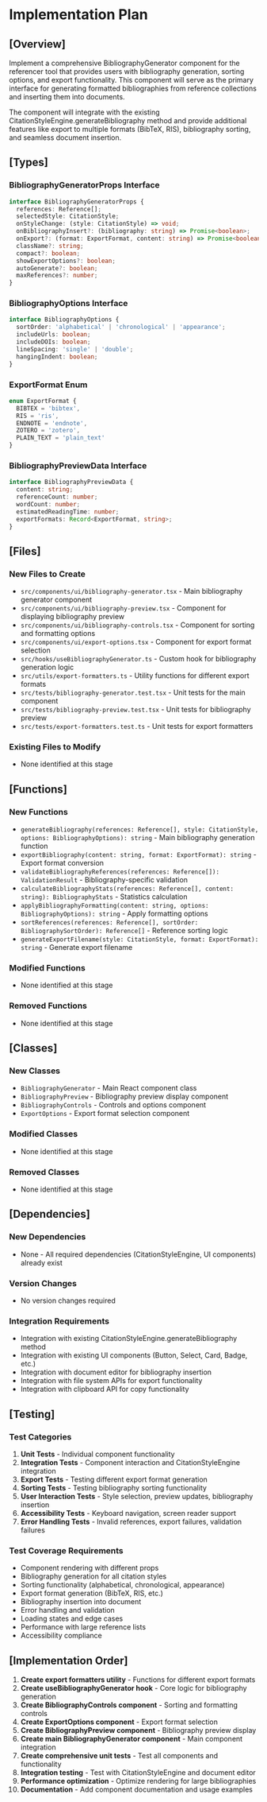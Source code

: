 # Implementation Plan

## [Overview]
Implement a comprehensive BibliographyGenerator component for the referencer tool that provides users with bibliography generation, sorting options, and export functionality. This component will serve as the primary interface for generating formatted bibliographies from reference collections and inserting them into documents.

The component will integrate with the existing CitationStyleEngine.generateBibliography method and provide additional features like export to multiple formats (BibTeX, RIS), bibliography sorting, and seamless document insertion.

## [Types]
### BibliographyGeneratorProps Interface
```typescript
interface BibliographyGeneratorProps {
  references: Reference[];
  selectedStyle: CitationStyle;
  onStyleChange: (style: CitationStyle) => void;
  onBibliographyInsert?: (bibliography: string) => Promise<boolean>;
  onExport?: (format: ExportFormat, content: string) => Promise<boolean>;
  className?: string;
  compact?: boolean;
  showExportOptions?: boolean;
  autoGenerate?: boolean;
  maxReferences?: number;
}
```

### BibliographyOptions Interface
```typescript
interface BibliographyOptions {
  sortOrder: 'alphabetical' | 'chronological' | 'appearance';
  includeUrls: boolean;
  includeDOIs: boolean;
  lineSpacing: 'single' | 'double';
  hangingIndent: boolean;
}
```

### ExportFormat Enum
```typescript
enum ExportFormat {
  BIBTEX = 'bibtex',
  RIS = 'ris',
  ENDNOTE = 'endnote',
  ZOTERO = 'zotero',
  PLAIN_TEXT = 'plain_text'
}
```

### BibliographyPreviewData Interface
```typescript
interface BibliographyPreviewData {
  content: string;
  referenceCount: number;
  wordCount: number;
  estimatedReadingTime: number;
  exportFormats: Record<ExportFormat, string>;
}
```

## [Files]
### New Files to Create
- `src/components/ui/bibliography-generator.tsx` - Main bibliography generator component
- `src/components/ui/bibliography-preview.tsx` - Component for displaying bibliography preview
- `src/components/ui/bibliography-controls.tsx` - Component for sorting and formatting options
- `src/components/ui/export-options.tsx` - Component for export format selection
- `src/hooks/useBibliographyGenerator.ts` - Custom hook for bibliography generation logic
- `src/utils/export-formatters.ts` - Utility functions for different export formats
- `src/tests/bibliography-generator.test.tsx` - Unit tests for the main component
- `src/tests/bibliography-preview.test.tsx` - Unit tests for bibliography preview
- `src/tests/export-formatters.test.ts` - Unit tests for export formatters

### Existing Files to Modify
- None identified at this stage

## [Functions]
### New Functions
- `generateBibliography(references: Reference[], style: CitationStyle, options: BibliographyOptions): string` - Main bibliography generation function
- `exportBibliography(content: string, format: ExportFormat): string` - Export format conversion
- `validateBibliographyReferences(references: Reference[]): ValidationResult` - Bibliography-specific validation
- `calculateBibliographyStats(references: Reference[], content: string): BibliographyStats` - Statistics calculation
- `applyBibliographyFormatting(content: string, options: BibliographyOptions): string` - Apply formatting options
- `sortReferences(references: Reference[], sortOrder: BibliographySortOrder): Reference[]` - Reference sorting logic
- `generateExportFilename(style: CitationStyle, format: ExportFormat): string` - Generate export filename

### Modified Functions
- None identified at this stage

### Removed Functions
- None identified at this stage

## [Classes]
### New Classes
- `BibliographyGenerator` - Main React component class
- `BibliographyPreview` - Bibliography preview display component
- `BibliographyControls` - Controls and options component
- `ExportOptions` - Export format selection component

### Modified Classes
- None identified at this stage

### Removed Classes
- None identified at this stage

## [Dependencies]
### New Dependencies
- None - All required dependencies (CitationStyleEngine, UI components) already exist

### Version Changes
- No version changes required

### Integration Requirements
- Integration with existing CitationStyleEngine.generateBibliography method
- Integration with existing UI components (Button, Select, Card, Badge, etc.)
- Integration with document editor for bibliography insertion
- Integration with file system APIs for export functionality
- Integration with clipboard API for copy functionality

## [Testing]
### Test Categories
1. **Unit Tests** - Individual component functionality
2. **Integration Tests** - Component interaction and CitationStyleEngine integration
3. **Export Tests** - Testing different export format generation
4. **Sorting Tests** - Testing bibliography sorting functionality
5. **User Interaction Tests** - Style selection, preview updates, bibliography insertion
6. **Accessibility Tests** - Keyboard navigation, screen reader support
7. **Error Handling Tests** - Invalid references, export failures, validation failures

### Test Coverage Requirements
- Component rendering with different props
- Bibliography generation for all citation styles
- Sorting functionality (alphabetical, chronological, appearance)
- Export format generation (BibTeX, RIS, etc.)
- Bibliography insertion into document
- Error handling and validation
- Loading states and edge cases
- Performance with large reference lists
- Accessibility compliance

## [Implementation Order]
1. **Create export formatters utility** - Functions for different export formats
2. **Create useBibliographyGenerator hook** - Core logic for bibliography generation
3. **Create BibliographyControls component** - Sorting and formatting controls
4. **Create ExportOptions component** - Export format selection
5. **Create BibliographyPreview component** - Bibliography preview display
6. **Create main BibliographyGenerator component** - Main component integration
7. **Create comprehensive unit tests** - Test all components and functionality
8. **Integration testing** - Test with CitationStyleEngine and document editor
9. **Performance optimization** - Optimize rendering for large bibliographies
10. **Documentation** - Add component documentation and usage examples
